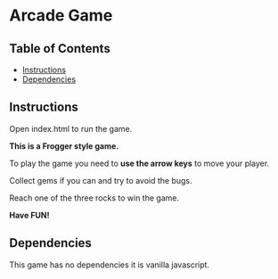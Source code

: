 # Arcade Game

## Table of Contents

* [Instructions](#instructions)
* [Dependencies](#dependencies)

## Instructions

Open index.html to run the game.

**This is a Frogger style game.**

To play the game you need to **use the arrow keys** to move your player.

Collect gems if you can and try to avoid the bugs.

Reach one of the three rocks to win the game.

**Have FUN!**

## Dependencies

This game has no dependencies it is vanilla javascript.
